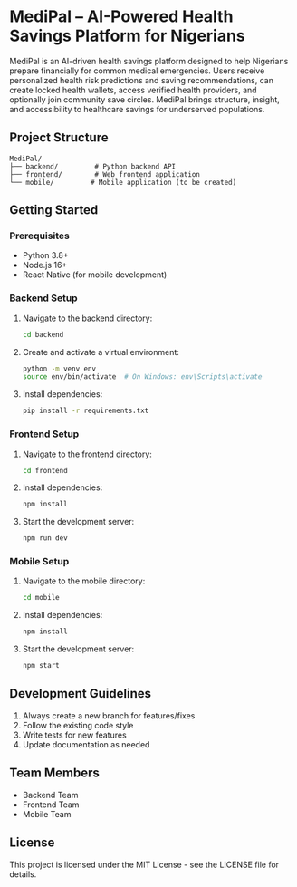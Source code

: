 #  MediPal – AI-Powered Health Savings Platform for Nigerians

MediPal is an AI-driven health savings platform designed to help Nigerians prepare financially for common medical emergencies. Users receive personalized health risk predictions and saving recommendations, can create locked health wallets, access verified health providers, and optionally join community save circles. MediPal brings structure, insight, and accessibility to healthcare savings for underserved populations.


## Project Structure

```
MediPal/
├── backend/         # Python backend API
├── frontend/        # Web frontend application
└── mobile/         # Mobile application (to be created)
```

## Getting Started

### Prerequisites
- Python 3.8+
- Node.js 16+
- React Native (for mobile development)

### Backend Setup
1. Navigate to the backend directory:
   ```bash
   cd backend
   ```
2. Create and activate a virtual environment:
   ```bash
   python -m venv env
   source env/bin/activate  # On Windows: env\Scripts\activate
   ```
3. Install dependencies:
   ```bash
   pip install -r requirements.txt
   ```

### Frontend Setup
1. Navigate to the frontend directory:
   ```bash
   cd frontend
   ```
2. Install dependencies:
   ```bash
   npm install
   ```
3. Start the development server:
   ```bash
   npm run dev
   ```

### Mobile Setup
1. Navigate to the mobile directory:
   ```bash
   cd mobile
   ```
2. Install dependencies:
   ```bash
   npm install
   ```
3. Start the development server:
   ```bash
   npm start
   ```

## Development Guidelines

1. Always create a new branch for features/fixes
2. Follow the existing code style
3. Write tests for new features
4. Update documentation as needed

## Team Members

- Backend Team
- Frontend Team
- Mobile Team

## License

This project is licensed under the MIT License - see the LICENSE file for details. 